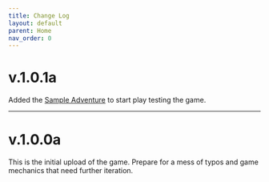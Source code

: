 ```yaml
---
title: Change Log
layout: default
parent: Home
nav_order: 0
---
```


# v.1.0.1a
Added the [Sample Adventure](https://whensuddenlygames.github.io/MysteryMonsterMayhem/pages/new_rules/sample_mystery.html) to start play testing the game.

---

# v.1.0.0a
This is the initial upload of the game. Prepare for a mess of typos and game mechanics that need further iteration.
